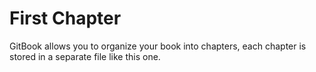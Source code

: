 # First Chapter

GitBook allows you to organize your book into chapters, each chapter is stored in a separate file like this one.

[](codepen://Lingyucoder/AsFJh?height=800&theme=0)